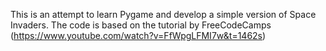 This is an attempt to learn Pygame and develop a simple version of Space Invaders. 
The code is based on the tutorial by FreeCodeCamps (https://www.youtube.com/watch?v=FfWpgLFMI7w&t=1462s)
